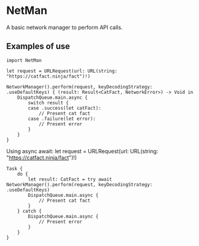 # NetMan

A basic network manager to perform API calls.

## Examples of use

    import NetMan

    let request = URLRequest(url: URL(string: "https://catfact.ninja/fact")!)

    NetworkManager().perform(request, keyDecodingStrategy: .useDefaultKeys) { (result: Result<CatFact, NetworkError>) -> Void in
        DispatchQueue.main.async {
            switch result {
            case .success(let catFact):
                // Present cat fact
            case .failure(let error):
                // Present error
            }
        }
    }
    
Using async await:
        let request = URLRequest(url: URL(string: "https://catfact.ninja/fact")!)

    Task {
        do {
            let result: CatFact = try await NetworkManager().perform(request, keyDecodingStrategy: .useDefaultKeys)
            DispatchQueue.main.async {
                // Present cat fact
            }
        } catch {
            DispatchQueue.main.async {
                // Present error
            }
        }
    }
